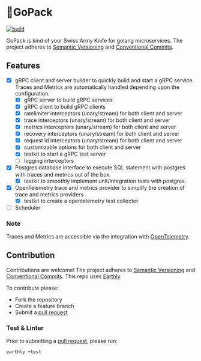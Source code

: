# 🎒GoPack

[![build](https://img.shields.io/github/actions/workflow/status/Tochemey/gopack/build.yml?branch=main)](https://github.com/Tochemey/gopack/actions/workflows/build.yml)

GoPack is kind of your Swiss Army Knife for golang microservices.
The project adheres to [Semantic Versioning](https://semver.org) and [Conventional Commits](https://www.conventionalcommits.org/en/v1.0.0/).

## Features
-[x] gRPC client and server builder to quickly build and start a gRPC service. Traces and Metrics are automatically handled depending upon the configuration.
    - [x] gRPC server to build gRPC services
    - [x] gRPC client to build gRPC clients
    - [x] ratelimiter interceptors (unary/stream) for both client and server
    - [x] trace interceptors (unary/stream) for both client and server
    - [x] metrics interceptors (unary/stream) for both client and server
    - [x] recovery interceptors (unary/stream) for both client and server
    - [x] request id interceptors (unary/stream) for both client and server
    - [x] customizable options for both client and server
    - [x] testkit to start a gRPC test server
    - [ ] logging interceptors
-[x] Postgres database interface to execute SQL statement with postgres with traces and metrics out of the box.
    - [x] testkit to smoothly implement unit/integration tests with postgres
- [x] OpenTelemetry trace and metrics provider to simplify the creation of trace and metrics providers
    - [x] testkit to create a opentelemetry test collector 
- [ ] Scheduler

### Note
Traces and Metrics are accessible via the integration with [OpenTelemetry](https://github.com/open-telemetry/opentelemetry-go).

## Contribution
Contributions are welcome!
The project adheres to [Semantic Versioning](https://semver.org) and [Conventional Commits](https://www.conventionalcommits.org/en/v1.0.0/).
This repo uses [Earthly](https://earthly.dev/get-earthly).

To contribute please:
- Fork the repository
- Create a feature branch
- Submit a [pull request](https://help.github.com/articles/using-pull-requests)

### Test & Linter
Prior to submitting a [pull request](https://help.github.com/articles/using-pull-requests), please run:
```bash
earthly +test
